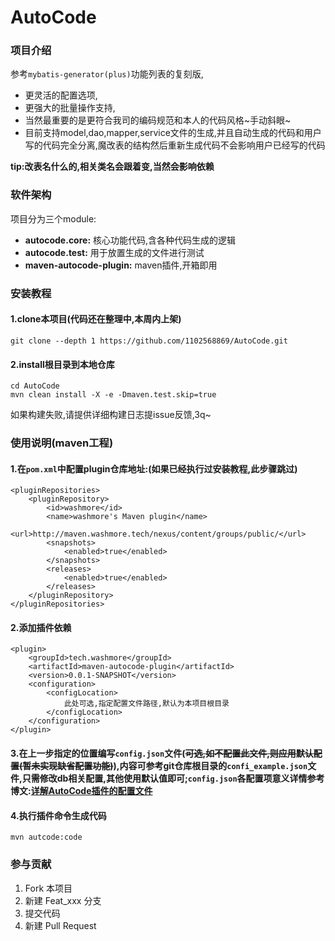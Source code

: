# AutoCode

### 项目介绍

参考`mybatis-generator(plus)`功能列表的复刻版,
- 更灵活的配置选项,
- 更强大的批量操作支持,
- 当然最重要的是更符合我司的编码规范和本人的代码风格~手动斜眼~
- 目前支持model,dao,mapper,service文件的生成,并且自动生成的代码和用户写的代码完全分离,魔改表的结构然后重新生成代码不会影响用户已经写的代码    

**tip:改表名什么的,相关类名会跟着变,当然会影响依赖**

### 软件架构

项目分为三个module:
- **autocode.core:** 核心功能代码,含各种代码生成的逻辑
- **autocode.test:** 用于放置生成的文件进行测试
- **maven-autocode-plugin:** maven插件,开箱即用

### 安装教程

#### 1.clone本项目(代码还在整理中,本周内上架)
```
git clone --depth 1 https://github.com/1102568869/AutoCode.git
```
#### 2.install根目录到本地仓库
```
cd AutoCode 
mvn clean install -X -e -Dmaven.test.skip=true
```
如果构建失败,请提供详细构建日志提issue反馈,3q~

### 使用说明(maven工程)
#### 1.在`pom.xml`中配置plugin仓库地址:(如果已经执行过安装教程,此步骤跳过)
```
<pluginRepositories>    
    <pluginRepository>    
        <id>washmore</id>    
        <name>washmore's Maven plugin</name>    
        <url>http://maven.washmore.tech/nexus/content/groups/public/</url>    
        <snapshots>    
            <enabled>true</enabled>    
        </snapshots>    
        <releases>    
            <enabled>true</enabled>    
        </releases>    
    </pluginRepository>    
</pluginRepositories>
```
#### 2.添加插件依赖
```
<plugin>
    <groupId>tech.washmore</groupId>
    <artifactId>maven-autocode-plugin</artifactId>
    <version>0.0.1-SNAPSHOT</version>
    <configuration>
        <configLocation>
            此处可选,指定配置文件路径,默认为本项目根目录
        </configLocation>
    </configuration>
</plugin>
```
#### 3.在上一步指定的位置编写`config.json`文件(~~可选,如不配置此文件,则应用默认配置(暂未实现缺省配置功能)~~),内容可参考git仓库根目录的`confi_example.json`文件,只需修改db相关配置,其他使用默认值即可;`config.json`各配置项意义详情参考博文:[详解AutoCode插件的配置文件](https://blog.washmoretech.com/articles/2018/06/15/1529054506993.html)
#### 4.执行插件命令生成代码
```
mvn autcode:code
```

### 参与贡献
1. Fork 本项目
2. 新建 Feat_xxx 分支
3. 提交代码
4. 新建 Pull Request
